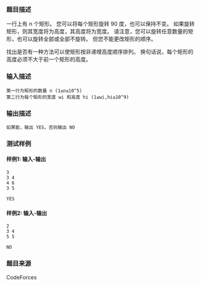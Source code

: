 ### 题目描述

一行上有 n 个矩形。 您可以将每个矩形旋转 90 度，也可以保持不变。 如果旋转矩形，则其宽度将为高度，其高度将为宽度。 请注意，您可以旋转任意数量的矩形，也可以旋转全部或全部不旋转。 但您不能更改矩形的顺序。

找出是否有一种方法可以使矩形按非递增高度顺序排列。 换句话说，每个矩形的高度必须不大于前一个矩形的高度。

### 输入描述

```
第一行为矩形的数量 n (1≤n≤10^5)
第二行为每个矩形的宽度 wi 和高度 hi (1≤wi,hi≤10^9) 
```

### 输出描述

```
如果能，输出 YES，否则输出 NO
```

### 测试样例

#### 样例1: 输入-输出

```
3
3 4
4 6
3 5
```

```
YES
```

#### 样例2: 输入-输出

```
2
3 4
5 5
```

```
NO
```

### 题目来源

CodeForces
